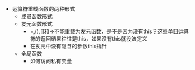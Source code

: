 * 运算符重载函数的两种形式
  * 成员函数形式
  * 友元函数形式
    * =,(),[]和->不能重载为友元函数，是不是因为没有this？这些单目运算符的返回结果往往是this，如果没有this就没法定义
    * 在友元中没有隐含的参数this指针
  * 全局函数
    * 如何访问私有变量

